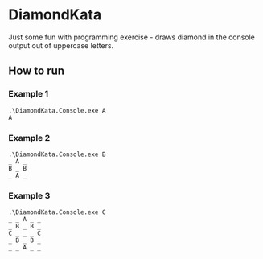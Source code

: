 # DiamondKata
Just some fun with programming exercise - draws diamond in the console output out of uppercase letters.

## How to run
### Example 1
```
.\DiamondKata.Console.exe A
A
```
### Example 2
```
.\DiamondKata.Console.exe B
_ A _
B _ B 
_ A _
```
### Example 3
```
.\DiamondKata.Console.exe C
_ _ A _ _
_ B _ B _
C _ _ _ C
_ B _ B _
_ _ A _ _
```
